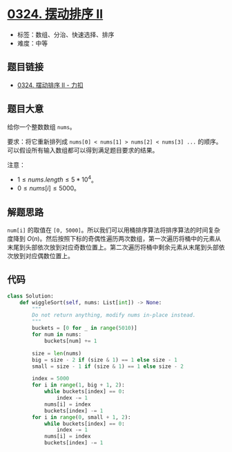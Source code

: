 # [0324. 摆动排序 II](https://leetcode.cn/problems/wiggle-sort-ii/)

- 标签：数组、分治、快速选择、排序
- 难度：中等

## 题目链接

- [0324. 摆动排序 II - 力扣](https://leetcode.cn/problems/wiggle-sort-ii/)

## 题目大意

给你一个整数数组 `nums`。

要求：将它重新排列成 `nums[0] < nums[1] > nums[2] < nums[3] ...` 的顺序。可以假设所有输入数组都可以得到满足题目要求的结果。

注意：

- $1 \le nums.length \le 5 * 10^4$。
- $0 \le nums[i] \le 5000$。

## 解题思路

`num[i]` 的取值在 `[0, 5000]`。所以我们可以用桶排序算法将排序算法的时间复杂度降到 $O(n)$。然后按照下标的奇偶性遍历两次数组，第一次遍历将桶中的元素从末尾到头部依次放到对应奇数位置上。第二次遍历将桶中剩余元素从末尾到头部依次放到对应偶数位置上。

## 代码

```python
class Solution:
    def wiggleSort(self, nums: List[int]) -> None:
        """
        Do not return anything, modify nums in-place instead.
        """
        buckets = [0 for _ in range(5010)]
        for num in nums:
            buckets[num] += 1

        size = len(nums)
        big = size - 2 if (size & 1) == 1 else size - 1
        small = size - 1 if (size & 1) == 1 else size - 2

        index = 5000
        for i in range(1, big + 1, 2):
            while buckets[index] == 0:
                index -= 1
            nums[i] = index
            buckets[index] -= 1
        for i in range(0, small + 1, 2):
            while buckets[index] == 0:
                index -= 1
            nums[i] = index
            buckets[index] -= 1
```

